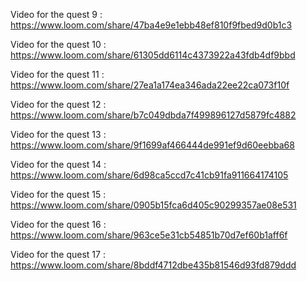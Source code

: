 Video for the quest 9 : https://www.loom.com/share/47ba4e9e1ebb48ef810f9fbed9d0b1c3

Video for the quest 10 : https://www.loom.com/share/61305dd6114c4373922a43fdb4df9bbd

Video for the quest 11 : https://www.loom.com/share/27ea1a174ea346ada22ee22ca073f10f

Video for the quest 12 : https://www.loom.com/share/b7c049dbda7f499896127d5879fc4882

Video for the quest 13 : https://www.loom.com/share/9f1699af466444de991ef9d60eebba68 

Video for the quest 14 : https://www.loom.com/share/6d98ca5ccd7c41cb91fa911664174105

Video for the quest 15 : https://www.loom.com/share/0905b15fca6d405c90299357ae08e531

Video for the quest 16 : https://www.loom.com/share/963ce5e31cb54851b70d7ef60b1aff6f

Video for the quest 17 : https://www.loom.com/share/8bddf4712dbe435b81546d93fd879ddd 